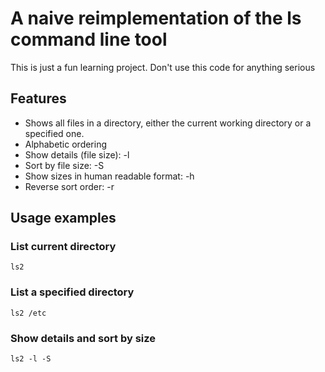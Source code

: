 # A naive reimplementation of the ls command line tool

This is just a fun learning project. Don't use this code for anything serious

## Features

 - Shows all files in a directory, either the current working directory or a specified one.
 - Alphabetic ordering
 - Show details (file size): -l
 - Sort by file size: -S
 - Show sizes in human readable format: -h
 - Reverse sort order: -r

## Usage examples

### List current directory

    ls2

### List a specified directory

    ls2 /etc
    
### Show details and sort by size

    ls2 -l -S
